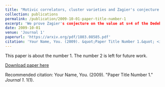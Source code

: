 ```yaml
---
title: "Motivic correlators, cluster varieties and Zagier's conjecture on zeta(F,4)"
collection: publications
permalink: /publication/2009-10-01-paper-title-number-1
excerpt: 'We prove Zagier's conjecture on the value at s=4 of the Dedekind zeta-function of a number field F. For any field F, we define a map from the appropriate pieces of algebraic K-theory of F to the cohomology of the weight 4 polylogarithmic motivic complex. When F is the function field of a complex variety, composing this map with the regulator map on the polylogarithmic complex to the Deligne cohomology, we get a rational multiple of Beilinson's regulator. This plus Borel's theorem implies Zagier's conjecture. Another application is a formula expressing the value at s=4 of the L-function of an elliptic curve E over Q via generalized Eisenstein-Kronecker series. We get a strong evidence for the part of Freeness Conjecture describing the weight four part of the motivic Lie coalgebra of F via higher Bloch groups. Our main tools are motivic correlators and a new link of cluster varieties to polylogarithms.'
date: 2009-10-01
venue: 'Journal 1'
paperurl: 'https://arxiv.org/pdf/1803.08585.pdf'
citation: 'Your Name, You. (2009). &quot;Paper Title Number 1.&quot; <i>Journal 1</i>. 1(1).'
---
```

This paper is about the number 1. The number 2 is left for future work.

[Download paper here](http://academicpages.github.io/files/paper1.pdf)

Recommended citation: Your Name, You. (2009). "Paper Title Number 1." <i>Journal 1</i>. 1(1).

